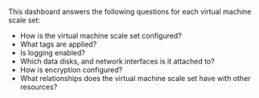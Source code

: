 This dashboard answers the following questions for each virtual machine scale set:

- How is the virtual machine scale set configured?
- What tags are applied?
- Is logging enabled?
- Which data disks, and network interfaces is it attached to?
- How is encryption configured?
- What relationships does the virtual machine scale set have with other resources?